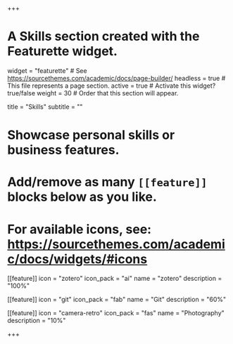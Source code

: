 +++
# A Skills section created with the Featurette widget.
widget = "featurette"  # See https://sourcethemes.com/academic/docs/page-builder/
headless = true  # This file represents a page section.
active = true  # Activate this widget? true/false
weight = 30  # Order that this section will appear.

title = "Skills"
subtitle = ""

# Showcase personal skills or business features.
#
# Add/remove as many `[[feature]]` blocks below as you like.
#
# For available icons, see: https://sourcethemes.com/academic/docs/widgets/#icons

[[feature]]
  icon = "zotero"
  icon_pack = "ai"
  name = "zotero"
  description = "100%"

  [[feature]]
  icon = "git"
  icon_pack = "fab"
  name = "Git"
  description = "60%"  

[[feature]]
  icon = "camera-retro"
  icon_pack = "fas"
  name = "Photography"
  description = "10%"

+++
